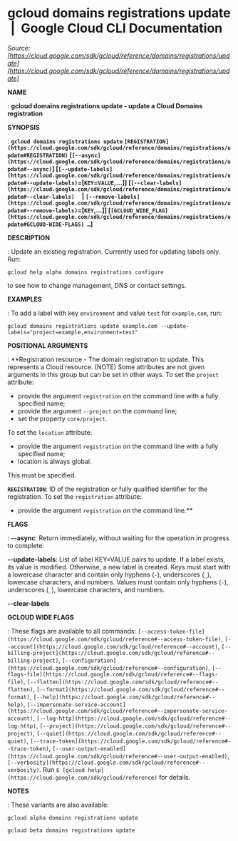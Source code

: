# gcloud domains registrations update  |  Google Cloud CLI Documentation

*Source: [https://cloud.google.com/sdk/gcloud/reference/domains/registrations/update](https://cloud.google.com/sdk/gcloud/reference/domains/registrations/update)*

**NAME**

: **gcloud domains registrations update - update a Cloud Domains registration**

**SYNOPSIS**

: **`gcloud domains registrations update` `[REGISTRATION](https://cloud.google.com/sdk/gcloud/reference/domains/registrations/update#REGISTRATION)` [`[--async](https://cloud.google.com/sdk/gcloud/reference/domains/registrations/update#--async)`] [`[--update-labels](https://cloud.google.com/sdk/gcloud/reference/domains/registrations/update#--update-labels)`=[`KEY`=`VALUE`,…]] [`[--clear-labels](https://cloud.google.com/sdk/gcloud/reference/domains/registrations/update#--clear-labels)`     | `[--remove-labels](https://cloud.google.com/sdk/gcloud/reference/domains/registrations/update#--remove-labels)`=[`KEY`,…]] [`[GCLOUD_WIDE_FLAG](https://cloud.google.com/sdk/gcloud/reference/domains/registrations/update#GCLOUD-WIDE-FLAGS) …`]**

**DESCRIPTION**

: Update an existing registration. Currently used for updating labels only. Run:

```
gcloud help alpha domains registrations configure
```

to see how to change management, DNS or contact settings.

**EXAMPLES**

: To add a label with key ``environment`` and
value ``test`` for
``example.com``, run:

```
gcloud domains registrations update example.com --update-labels="project=example,environment=test"
```

**POSITIONAL ARGUMENTS**

: **Registration resource - The domain registration to update. This represents a
Cloud resource. (NOTE) Some attributes are not given arguments in this group but
can be set in other ways.
To set the `project` attribute:

- provide the argument `registration` on the command line with a fully
specified name;
- provide the argument `--project` on the command line;
- set the property `core/project`.

To set the `location` attribute:

- provide the argument `registration` on the command line with a fully
specified name;
- location is always global.

This must be specified.

**`REGISTRATION`**:
ID of the registration or fully qualified identifier for the registration.
To set the `registration` attribute:

- provide the argument `registration` on the command line.**

**FLAGS**

: **--async**:
Return immediately, without waiting for the operation in progress to complete.

**--update-labels**:
List of label KEY=VALUE pairs to update. If a label exists, its value is
modified. Otherwise, a new label is created.
Keys must start with a lowercase character and contain only hyphens
(`-`), underscores (`_`), lowercase characters, and
numbers. Values must contain only hyphens (`-`), underscores
(`_`), lowercase characters, and numbers.

**--clear-labels**

**GCLOUD WIDE FLAGS**

: These flags are available to all commands: `[--access-token-file](https://cloud.google.com/sdk/gcloud/reference#--access-token-file)`,
`[--account](https://cloud.google.com/sdk/gcloud/reference#--account)`, `[--billing-project](https://cloud.google.com/sdk/gcloud/reference#--billing-project)`,
`[--configuration](https://cloud.google.com/sdk/gcloud/reference#--configuration)`,
`[--flags-file](https://cloud.google.com/sdk/gcloud/reference#--flags-file)`,
`[--flatten](https://cloud.google.com/sdk/gcloud/reference#--flatten)`, `[--format](https://cloud.google.com/sdk/gcloud/reference#--format)`, `[--help](https://cloud.google.com/sdk/gcloud/reference#--help)`, `[--impersonate-service-account](https://cloud.google.com/sdk/gcloud/reference#--impersonate-service-account)`,
`[--log-http](https://cloud.google.com/sdk/gcloud/reference#--log-http)`,
`[--project](https://cloud.google.com/sdk/gcloud/reference#--project)`, `[--quiet](https://cloud.google.com/sdk/gcloud/reference#--quiet)`, `[--trace-token](https://cloud.google.com/sdk/gcloud/reference#--trace-token)`, `[--user-output-enabled](https://cloud.google.com/sdk/gcloud/reference#--user-output-enabled)`,
`[--verbosity](https://cloud.google.com/sdk/gcloud/reference#--verbosity)`.
Run `$ [gcloud help](https://cloud.google.com/sdk/gcloud/reference)` for details.

**NOTES**

: These variants are also available:

```
gcloud alpha domains registrations update
```

```
gcloud beta domains registrations update
```